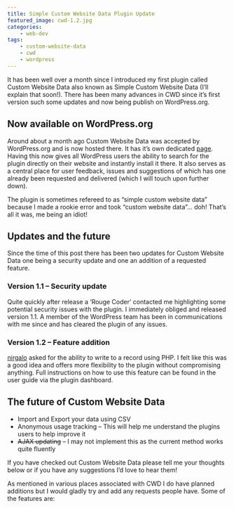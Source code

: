 ```yaml
---
title: Simple Custom Website Data Plugin Update
featured_image: cwd-1.2.jpg
categories:
    - web-dev
tags:
    - custom-website-data
    - cwd
    - wordpress
---
```

It has been well over a month since I introduced my first plugin called Custom Website Data also known as Simple Custom Website Data (I’ll explain that soon!). There has been many advances in CWD since it’s first version such some updates and now being publish on WordPress.org.

<!--more-->

## Now available on WordPress.org

Around about a month ago Custom Website Data was accepted by WordPress.org and is now hosted there. It has it’s own dedicated [page][cwd-url]. Having this now gives all WordPress users the ability to search for the plugin directly on their website and instantly install it there. It also serves as a central place for user feedback, issues and suggestions of which has one already been requested and delivered (which I will touch upon further down).

The plugin is sometimes refereed to as “simple custom website data” because I made a rookie error and took “custom website data”… doh! That’s all it was, me being an idiot!

## Updates and the future

Since the time of this post there has been two updates for Custom Website Data one being a security update and one an addition of a requested feature.

### Version 1.1 – Security update

Quite quickly after release a ‘Rouge Coder’ contacted me highlighting some potential security issues with the plugin. I immediately obliged and released version 1.1. A member of the WordPress team has been in communications with me since and has cleared the plugin of any issues.

### Version 1.2 – Feature addition

[nirgalo](http://wordpress.org/support/profile/nirgalo) asked for the ability to write to a record using PHP. I felt like this was a good idea and offers more flexibility to the plugin without compromising anything. Full instructions on how to use this feature can be found in the user guide via the plugin dashboard.

## The future of Custom Website Data

- Import and Export your data using CSV
- Anonymous usage tracking – This will help me understand the plugins users to help improve it
- <del>AJAX updating</del> – I may not implement this as the current method works quite fluently

If you have checked out Custom Website Data please tell me your thoughts below or if you have any suggestions I’d love to hear them!

As mentioned in various places associated with CWD I do have planned additions but I would gladly try and add any requests people have. Some of the features are:

[cwd-url]: http://wordpress.org/plugins/simple-custom-website-data/